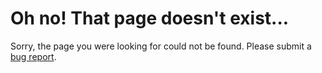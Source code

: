 # Oh no! That page doesn't exist...

Sorry, the page you were looking for could not be found. Please submit a [bug report](https://github.com/spotinst/help/issues/new?template=bug-report).
